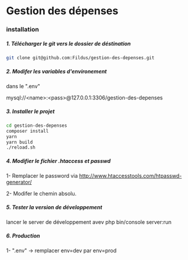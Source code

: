 # Gestion des dépenses

### installation

##### 1. Télécharger le git vers le dossier de déstination
```bash
git clone git@github.com:Fildus/gestion-des-depenses.git
```
##### 2. Modifer les variables d'environement
dans le ".env"

mysql://<name\>:<pass\>@127.0.0.1:3306/gestion-des-depenses

##### 3. Installer le projet
```bash
cd gestion-des-depenses
composer install
yarn
yarn build
./reload.sh
```

##### 4. Modifier le fichier .htaccess et passwd
1- Remplacer le password via http://www.htaccesstools.com/htpasswd-generator/

2- Modifer le chemin absolu.

##### 5. Tester la version de développement

lancer le server de développement avev php bin/console server:run

##### 6. Production

1-  ".env" -> remplacer env=dev par env=prod

